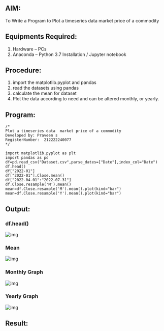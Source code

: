 
## AIM:
To Write a Program to Plot a timeseries data market price of a commodity 

## Equipments Required:
1. Hardware – PCs
2. Anaconda – Python 3.7 Installation / Jupyter notebook

## Procedure:
   1. import the matplotlib.pyplot and pandas
   2. read the datasets using pandas
   3. calculate the mean for dataset
   4. Plot the data according to need and can be altered monthly, or yearly.
      


## Program:
```
/*
Plot a timeseries data  market price of a commodity 
Developed by: Praveen s
RegisterNumber:  212222240077
*/

import matplotlib.pyplot as plt
import pandas as pd
df=pd.read_csv("Dataset.csv",parse_dates=["Date"],index_col="Date")
df.head()
df["2022-01"]
df["2022-01"].Close.mean()
df["2022-04-01":"2022-07-31"]
df.Close.resample('M').mean()
mean=df.Close.resample('M').mean().plot(kind="bar")
mean=df.Close.resample('Y').mean().plot(kind="bar")
```

## Output:

### df.head()
![img](https://user-images.githubusercontent.com/93427224/261832324-a683d975-99a1-4492-8c49-4dc55e2a97bf.png)


### Mean
![img](https://user-images.githubusercontent.com/93427224/261832330-8ecf6d96-3a31-455a-b79d-06b7186a5e1e.png)

### Monthly Graph
![img](https://user-images.githubusercontent.com/93427224/261832342-6ec20103-4a67-40b8-9eb6-c61b009db030.png)


### Yearly Graph

![img](https://user-images.githubusercontent.com/93427224/261832269-e34d281f-9228-443b-a413-dd7973a20966.png)
## Result:
